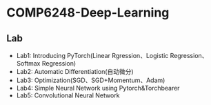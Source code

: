# COMP6248-Deep-Learning

## Lab
- Lab1: Introducing PyTorch(Linear Rgression、Logistic Regression、Softmax Regression)
- Lab2: Automatic Differentiation(自动微分)
- Lab3: Optimization(SGD、SGD+Momentum、Adam)
- Lab4: Simple Neural Network using Pytorch&Torchbearer
- Lab5: Convolutional Neural Network
